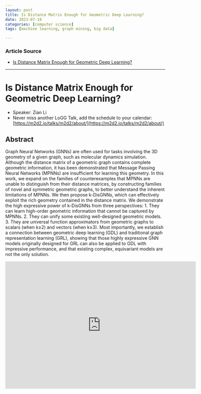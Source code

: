 ```yaml
---
layout: post
title: Is Distance Matrix Enough for Geometric Deep Learning?   
date: 2023-07-18
categories: [computer science]
tags: [machine learning, graph mining, big data]

---
```


### Article Source

* [Is Distance Matrix Enough for Geometric Deep Learning?](https://www.youtube.com/watch?v=Qom83crI4NE)


---

# Is Distance Matrix Enough for Geometric Deep Learning?

* Speaker: Zian Li 
* Never miss another LoGG Talk, add the schedule to your calendar: [https://m2d2.io/talks/m2d2/about/](https://m2d2.io/talks/m2d2/about/)

## Abstract

Graph Neural Networks (GNNs) are often used for tasks involving the 3D geometry of a given graph, such as molecular dynamics simulation. Although the distance matrix of a geometric graph contains complete geometric information, it has been demonstrated that Message Passing Neural Networks (MPNNs) are insufficient for learning this geometry. In this work, we expand on the families of counterexamples that MPNNs are unable to distinguish from their distance matrices, by constructing families of novel and symmetric geometric graphs, to better understand the inherent limitations of MPNNs. We then propose k-DisGNNs, which can effectively exploit the rich geometry contained in the distance matrix. We demonstrate the high expressive power of k-DisGNNs from three perspectives: 1. They can learn high-order geometric information that cannot be captured by MPNNs. 2. They can unify some existing well-designed geometric models. 3. They are universal function approximators from geometric graphs to scalars (when k≥2) and vectors (when k≥3). Most importantly, we establish a connection between geometric deep learning (GDL) and traditional graph representation learning (GRL), showing that those highly expressive GNN models originally designed for GRL can also be applied to GDL with impressive performance, and that existing complex, equivariant models are not the only solution.

<iframe width="600" height="400" src="https://www.youtube.com/embed/Qom83crI4NE" title="YouTube video player" frameborder="0" allow="accelerometer; autoplay; clipboard-write; encrypted-media; gyroscope; picture-in-picture; web-share" allowfullscreen></iframe>